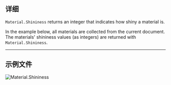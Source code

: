 ## 详细
`Material.Shininess` returns an integer that indicates how shiny a material is.

In the example below, all materials are collected from the current document. The materials' shininess values (as integers) are returned with `Material.Shininess`.
___
## 示例文件

![Material.Shininess](./Revit.Elements.Material.Shininess_img.jpg)
